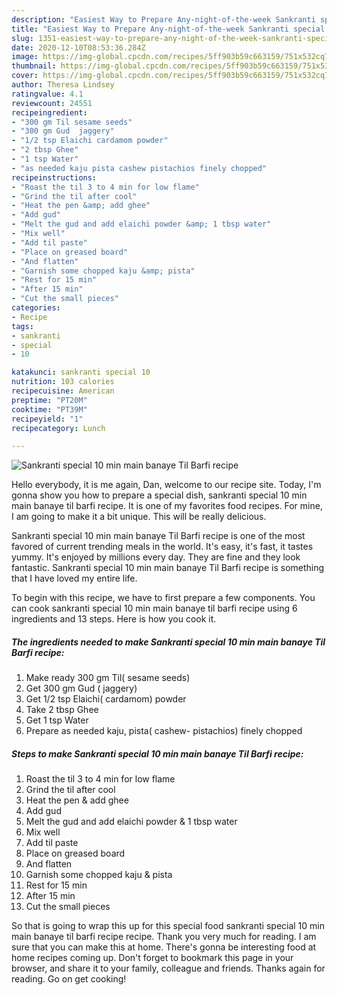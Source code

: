 ```yaml
---
description: "Easiest Way to Prepare Any-night-of-the-week Sankranti special 10 min main banaye Til Barfi recipe"
title: "Easiest Way to Prepare Any-night-of-the-week Sankranti special 10 min main banaye Til Barfi recipe"
slug: 1351-easiest-way-to-prepare-any-night-of-the-week-sankranti-special-10-min-main-banaye-til-barfi-recipe
date: 2020-12-10T08:53:36.284Z
image: https://img-global.cpcdn.com/recipes/5ff903b59c663159/751x532cq70/sankranti-special-10-min-main-banaye-til-barfi-recipe-recipe-main-photo.jpg
thumbnail: https://img-global.cpcdn.com/recipes/5ff903b59c663159/751x532cq70/sankranti-special-10-min-main-banaye-til-barfi-recipe-recipe-main-photo.jpg
cover: https://img-global.cpcdn.com/recipes/5ff903b59c663159/751x532cq70/sankranti-special-10-min-main-banaye-til-barfi-recipe-recipe-main-photo.jpg
author: Theresa Lindsey
ratingvalue: 4.1
reviewcount: 24551
recipeingredient:
- "300 gm Til sesame seeds"
- "300 gm Gud  jaggery"
- "1/2 tsp Elaichi cardamom powder"
- "2 tbsp Ghee"
- "1 tsp Water"
- "as needed kaju pista cashew pistachios finely chopped"
recipeinstructions:
- "Roast the til 3 to 4 min for low flame"
- "Grind the til after cool"
- "Heat the pen &amp; add ghee"
- "Add gud"
- "Melt the gud and add elaichi powder &amp; 1 tbsp water"
- "Mix well"
- "Add til paste"
- "Place on greased board"
- "And flatten"
- "Garnish some chopped kaju &amp; pista"
- "Rest for 15 min"
- "After 15 min"
- "Cut the small pieces"
categories:
- Recipe
tags:
- sankranti
- special
- 10

katakunci: sankranti special 10 
nutrition: 103 calories
recipecuisine: American
preptime: "PT20M"
cooktime: "PT39M"
recipeyield: "1"
recipecategory: Lunch

---
```



![Sankranti special 10 min main banaye Til Barfi recipe](https://img-global.cpcdn.com/recipes/5ff903b59c663159/751x532cq70/sankranti-special-10-min-main-banaye-til-barfi-recipe-recipe-main-photo.jpg)

Hello everybody, it is me again, Dan, welcome to our recipe site. Today, I'm gonna show you how to prepare a special dish, sankranti special 10 min main banaye til barfi recipe. It is one of my favorites food recipes. For mine, I am going to make it a bit unique. This will be really delicious.

Sankranti special 10 min main banaye Til Barfi recipe is one of the most favored of current trending meals in the world. It's easy, it's fast, it tastes yummy. It's enjoyed by millions every day. They are fine and they look fantastic. Sankranti special 10 min main banaye Til Barfi recipe is something that I have loved my entire life.




To begin with this recipe, we have to first prepare a few components. You can cook sankranti special 10 min main banaye til barfi recipe using 6 ingredients and 13 steps. Here is how you cook it.

<!--inarticleads1-->

##### The ingredients needed to make Sankranti special 10 min main banaye Til Barfi recipe:

1. Make ready 300 gm Til( sesame seeds)
1. Get 300 gm Gud ( jaggery)
1. Get 1/2 tsp Elaichi( cardamom) powder
1. Take 2 tbsp Ghee
1. Get 1 tsp Water
1. Prepare as needed kaju, pista( cashew- pistachios) finely chopped




<!--inarticleads2-->

##### Steps to make Sankranti special 10 min main banaye Til Barfi recipe:

1. Roast the til 3 to 4 min for low flame
1. Grind the til after cool
1. Heat the pen &amp; add ghee
1. Add gud
1. Melt the gud and add elaichi powder &amp; 1 tbsp water
1. Mix well
1. Add til paste
1. Place on greased board
1. And flatten
1. Garnish some chopped kaju &amp; pista
1. Rest for 15 min
1. After 15 min
1. Cut the small pieces




So that is going to wrap this up for this special food sankranti special 10 min main banaye til barfi recipe recipe. Thank you very much for reading. I am sure that you can make this at home. There's gonna be interesting food at home recipes coming up. Don't forget to bookmark this page in your browser, and share it to your family, colleague and friends. Thanks again for reading. Go on get cooking!
